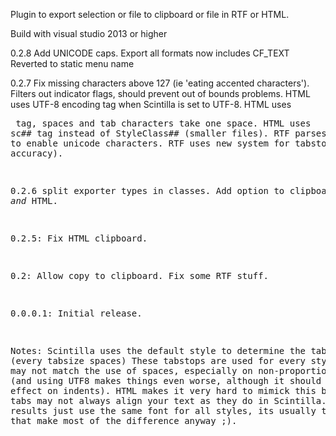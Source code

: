 Plugin to export selection or file to clipboard or file in RTF or HTML.

Build with visual studio 2013 or higher

0.2.8
Add UNICODE caps.
Export all formats now includes CF_TEXT
Reverted to static menu name

0.2.7
Fix missing characters above 127 (ie 'eating accented characters').
Filters out indicator flags, should prevent out of bounds problems.
HTML uses UTF-8 encoding tag when Scintilla is set to UTF-8.
HTML uses <pre> tag, spaces and tab characters take one space.
HTML uses sc## tag instead of StyleClass## (smaller files).
RTF parses UTF8 data to enable unicode characters.
RTF uses new system for tabstops (better accuracy).

0.2.6
split exporter types in classes.
Add option to clipboard RTF _and_ HTML.

0.2.5:
Fix HTML clipboard.

0.2:
Allow copy to clipboard.
Fix some RTF stuff.

0.0.0.1:
Initial release.


Notes:
Scintilla uses the default style to determine the tabstops (every tabsize spaces)
These tabstops are used for every style, so tabs may not match the use of spaces,
especially on non-proportional fonts (and using UTF8 makes things even worse, 
although it should have no effect on indents).
HTML makes it very hard to mimick this behaviour, so tabs may not always
align your text as they do in Scintilla. For best results just use the same font
for all styles, its usually the colors that make most of the difference anyway ;).